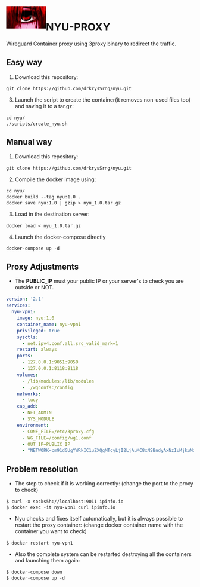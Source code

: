 <img align="left" height="60" src="nyu.jpg" alt="Nyu">

# NYU-PROXY

Wireguard Container proxy using 3proxy binary to redirect the traffic.

## Easy way

1. Download this repository:

```commandline
git clone https://github.com/drkrysSrng/nyu.git
```
3. Launch the script to create the container(it removes non-used files too) and saving it to a tar.gz:

```commandline
cd nyu/
./scripts/create_nyu.sh
```

## Manual way

1. Download this repository:

```commandline
git clone https://github.com/drkrysSrng/nyu.git
```


2. Compile the docker image using:

```commandline
cd nyu/
docker build --tag nyu:1.0 .
docker save nyu:1.0 | gzip > nyu_1.0.tar.gz
```

3. Load in the destination server:

```commandline
docker load < nyu_1.0.tar.gz

```

4. Launch the docker-compose directly

```commandline
docker-compose up -d
```

## Proxy Adjustments

* The **PUBLIC_IP** must your public IP or your server's to check you are outside or NOT.

```yml
version: '2.1'
services:
  nyu-vpn1:
    image: nyu:1.0
    container_name: nyu-vpn1
    privileged: true
    sysctls:
      - net.ipv4.conf.all.src_valid_mark=1
    restart: always
    ports:
      - 127.0.0.1:9051:9050
      - 127.0.0.1:8118:8118
    volumes:
      - /lib/modules:/lib/modules
      - ./wgconfs:/config
    networks:
      - lucy
    cap_add:
      - NET_ADMIN
      - SYS_MODULE
    environment:
      - CONF_FILE=/etc/3proxy.cfg
      - WG_FILE=/config/wg1.conf
      - OUT_IP=PUBLIC_IP
      - "NETWORK=cm91dGUgYWRkIC1uZXQgMTcyLjI2LjAuMC8xNSBndyAxNzIuMjkuMzAuMSBkZXYgZXRoMA=="


```

## Problem resolution

* The step to check if it is working correctly: (change the port to the proxy to check)

```commandline
$ curl -x socks5h://localhost:9011 ipinfo.io
$ docker exec -it nyu-vpn1 curl ipinfo.io
```

* Nyu checks and fixes itself automatically, but it is always possible to restart the proxy container: (change docker container name with the container you want to check)

```commandline
$ docker restart nyu-vpn1
```

* Also the complete system can be restarted destroying all the containers and launching them again:

```commandline
$ docker-compose down
$ docker-compose up -d
```


